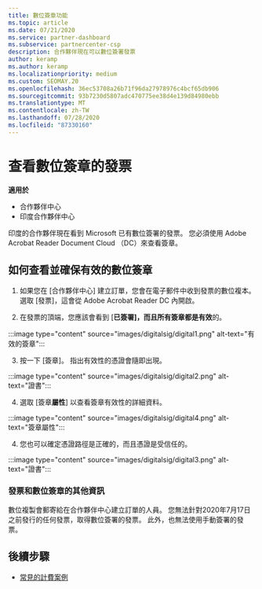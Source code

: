 ```yaml
---
title: 數位簽章功能
ms.topic: article
ms.date: 07/21/2020
ms.service: partner-dashboard
ms.subservice: partnercenter-csp
description: 合作夥伴現在可以數位簽署發票
author: keramp
ms.author: keramp
ms.localizationpriority: medium
ms.custom: SEOMAY.20
ms.openlocfilehash: 36ec53708a26b71f96da27978976c4bcf65db906
ms.sourcegitcommit: 93b7230d5807adc470775ee38d4e139d84980ebb
ms.translationtype: MT
ms.contentlocale: zh-TW
ms.lasthandoff: 07/28/2020
ms.locfileid: "87330160"
---
```

# <a name="view-digitally-signed-invoices"></a>查看數位簽章的發票

**適用於**

- 合作夥伴中心
- 印度合作夥伴中心


印度的合作夥伴現在看到 Microsoft 已有數位簽署的發票。 您必須使用 Adobe Acrobat Reader Document Cloud （DC）來查看簽章。

## <a name="how-to-view-and-insure-a-valid-digital-signature"></a>如何查看並確保有效的數位簽章


1. 如果您在 [合作夥伴中心] 建立訂單，您會在電子郵件中收到發票的數位複本。 選取 [發票]，這會從 Adobe Acrobat Reader DC 內開啟。


2. 在發票的頂端，您應該會看到 [**已簽署]，而且所有簽章都是有效**的。
 
 :::image type="content" source="images/digitalsig/digital1.png" alt-text="有效的簽章":::

3. 按一下 [簽章]。 指出有效性的憑證會隨即出現。

:::image type="content" source="images/digitalsig/digital2.png" alt-text="證書"::: 

4. 選取 [簽章**屬性**] 以查看簽章有效性的詳細資料。

:::image type="content" source="images/digitalsig/digital4.png" alt-text="簽章屬性"::: 

4. 您也可以確定憑證路徑是正確的，而且憑證是受信任的。

 :::image type="content" source="images/digitalsig/digital3.png" alt-text="證書":::

### <a name="additional-information-on-invoices-and-digital-signatures"></a>發票和數位簽章的其他資訊

數位複製會郵寄給在合作夥伴中心建立訂單的人員。 您無法針對2020年7月17日之前發行的任何發票，取得數位簽署的發票。 此外，也無法使用手動簽署的發票。

## <a name="next-steps"></a>後續步驟

- [常見的計費案例](common-billing-scenarios.md)